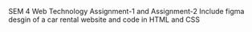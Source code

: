 SEM 4 Web Technology Assignment-1 and Assignment-2
Include figma desgin of a car rental website and code in HTML and CSS
